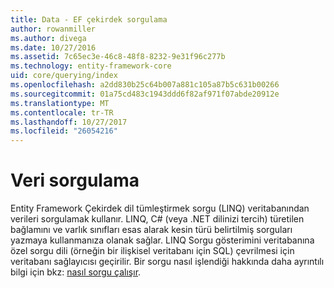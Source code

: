 ```yaml
---
title: Data - EF çekirdek sorgulama
author: rowanmiller
ms.author: divega
ms.date: 10/27/2016
ms.assetid: 7c65ec3e-46c8-48f8-8232-9e31f96c277b
ms.technology: entity-framework-core
uid: core/querying/index
ms.openlocfilehash: a2dd830b25c64b007a881c105a87b5c631b00266
ms.sourcegitcommit: 01a75cd483c1943ddd6f82af971f07abde20912e
ms.translationtype: MT
ms.contentlocale: tr-TR
ms.lasthandoff: 10/27/2017
ms.locfileid: "26054216"
---
```

# <a name="querying-data"></a>Veri sorgulama

Entity Framework Çekirdek dil tümleştirmek sorgu (LINQ) veritabanından verileri sorgulamak kullanır. LINQ, C# (veya .NET dilinizi tercih) türetilen bağlamını ve varlık sınıfları esas alarak kesin türü belirtilmiş sorguları yazmaya kullanmanıza olanak sağlar. LINQ Sorgu gösterimini veritabanına özel sorgu dili (örneğin bir ilişkisel veritabanı için SQL) çevrilmesi için veritabanı sağlayıcısı geçirilir. Bir sorgu nasıl işlendiği hakkında daha ayrıntılı bilgi için bkz: [nasıl sorgu çalışır](overview.md).
